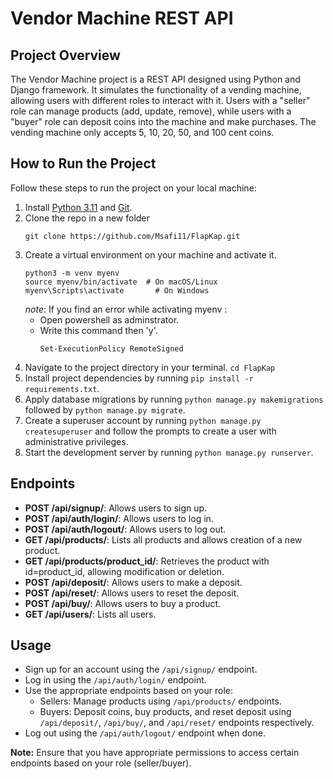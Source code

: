 # Vendor Machine REST API

## Project Overview

The Vendor Machine project is a REST API designed using Python and Django framework. It simulates the functionality of a vending machine, allowing users with different roles to interact with it. Users with a "seller" role can manage products (add, update, remove), while users with a "buyer" role can deposit coins into the machine and make purchases. The vending machine only accepts 5, 10, 20, 50, and 100 cent coins.

## How to Run the Project

Follow these steps to run the project on your local machine:
1. Install [Python 3.11](https://www.python.org/downloads/release/python-3110/) and [Git](https://git-scm.com/download/win).
2. Clone the repo in a new folder
   ```
   git clone https://github.com/Msafi11/FlapKap.git
   ```
3. Create a virtual environment on your machine and activate it.
   ```
   python3 -m venv myenv
   source myenv/bin/activate  # On macOS/Linux
   myenv\Scripts\activate       # On Windows
   ```
   *note*: If you find an error while activating myenv :
      - Open powershell as adminstrator.
      - Write this command then 'y'.
        ```
        Set-ExecutionPolicy RemoteSigned
        ```
4. Navigate to the project directory in your terminal. `cd FlapKap`
5. Install project dependencies by running `pip install -r requirements.txt`.
6. Apply database migrations by running `python manage.py makemigrations` followed by `python manage.py migrate`.
7. Create a superuser account by running `python manage.py createsuperuser` and follow the prompts to create a user with administrative privileges.
8. Start the development server by running `python manage.py runserver`.

## Endpoints

- **POST /api/signup/**: Allows users to sign up.
- **POST /api/auth/login/**: Allows users to log in.
- **POST /api/auth/logout/**: Allows users to log out.
- **GET /api/products/**: Lists all products and allows creation of a new product.
- **GET /api/products/product_id/**: Retrieves the product with id=product_id, allowing modification or deletion.
- **POST /api/deposit/**: Allows users to make a deposit.
- **POST /api/reset/**: Allows users to reset the deposit.
- **POST /api/buy/**: Allows users to buy a product.
- **GET /api/users/**: Lists all users.

## Usage

- Sign up for an account using the `/api/signup/` endpoint.
- Log in using the `/api/auth/login/` endpoint.
- Use the appropriate endpoints based on your role:
  - Sellers: Manage products using `/api/products/` endpoints.
  - Buyers: Deposit coins, buy products, and reset deposit using `/api/deposit/`, `/api/buy/`, and `/api/reset/` endpoints respectively.
- Log out using the `/api/auth/logout/` endpoint when done.


**Note:** Ensure that you have appropriate permissions to access certain endpoints based on your role (seller/buyer).
